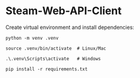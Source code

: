 # Steam-Web-API-Client

Create virtual environment and install dependencies:
```command
python -m venv .venv

source .venv/bin/activate  # Linux/Mac

.\.venv\Scripts\activate   # Windows

pip install -r requirements.txt
```
